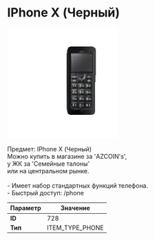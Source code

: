 # IPhone X (Черный)

![Item Image](../img/728.webp?raw=true)

Предмет: IPhone X (Черный)<br>Можно купить в магазине за 'AZCOIN's',<br>у ЖК за  'Семейные талоны'<br>или на центральном рынке.<br><br>- Имеет набор стандартных функций телефона.<br>- Быстрый доступ: /phone


| Параметр | Значение |
|----------|----------|
| **ID** | 728 |
| **Тип** | ITEM_TYPE_PHONE |

